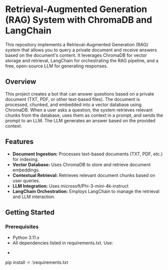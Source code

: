 # Retrieval-Augmented Generation (RAG) System with ChromaDB and LangChain

This repository implements a Retrieval-Augmented Generation (RAG) system that allows you to query a private document and receive answers based on the document's content.  It leverages ChromaDB for vector storage and retrieval, LangChain for orchestrating the RAG pipeline, and a free, open-source LLM for generating responses.

## Overview

This project creates a bot that can answer questions based on a private document (TXT, PDF, or other text-based files).  The document is processed, chunked, and embedded into a vector database using ChromaDB. When a user asks a question, the system retrieves relevant chunks from the database, uses them as context in a prompt, and sends the prompt to an LLM. The LLM generates an answer based on the provided context.

## Features

* **Document Ingestion:**  Processes text-based documents (TXT, PDF, etc.) for indexing.
* **Vector Database:** Uses ChromaDB to store and retrieve document embeddings.
* **Contextual Retrieval:**  Retrieves relevant document chunks based on user queries.
* **LLM Integration:**  Uses microsoft/Phi-3-mini-4k-instruct
* **LangChain Orchestration:** Employs LangChain to manage the retrieval and LLM interaction.

## Getting Started

### Prerequisites

* Python 3.11.x
* All dependencies listed in requirements.txt. Use:
* ```bash
pip install -r .\requirements.txt


